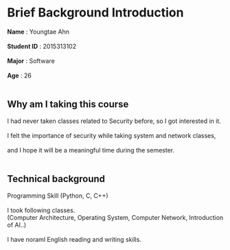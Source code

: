 # Brief Background Introduction
**Name** : Youngtae Ahn<br/><br/>
**Student ID** : 2015313102<br/><br/>
**Major** : Software<br/><br/>
**Age** : 26<br/><br/>
## Why am I taking this course
I had never taken classes related to Security before, so I got interested in it.<br/><br/>
I felt the importance of security while taking system and network classes,<br/><br/>
and I hope it will be a meaningful time during the semester.<br/><br/>
## Technical background
Programming Skill (Python, C, C++)<br/><br/>
I took following classes.</br>
(Computer Architecture, Operating System, Computer Network, Introduction of AI..)</br><br/>
I have noraml English reading and writing skills.</br><br/>


